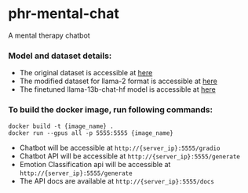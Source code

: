 # phr-mental-chat
A mental therapy chatbot

### Model and dataset details:
- The original dataset is accessible at [here](https://huggingface.co/datasets/jerryjalapeno/nart-100k-synthetic)
- The modified dataset for llama-2 format is accessible at [here](https://huggingface.co/datasets/vibhorag101/phr_mental_health_dataset)
- The finetuned llama-13b-chat-hf model is accessible at [here](https://huggingface.co/vibhorag101/llama-2-13b-chat-hf-phr_mental_therapy)

### To build the docker image, run following commands:
```
docker build -t {image_name} .
docker run --gpus all -p 5555:5555 {image_name}
```
- Chatbot will be accessible at `http://{server_ip}:5555/gradio`
- Chatbot API will be accessible at `http://{server_ip}:5555/generate`
- Emotion Classification api will be accessible at `http://{server_ip}:5555/generate`
- The API docs are available at `http://{server_ip}:5555/docs`
